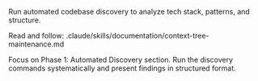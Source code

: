 Run automated codebase discovery to analyze tech stack, patterns, and structure.

Read and follow: .claude/skills/documentation/context-tree-maintenance.md

Focus on Phase 1: Automated Discovery section. Run the discovery commands systematically and present findings in structured format.
